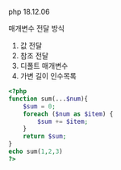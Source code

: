 php 18.12.06

매개변수 전달 방식
1. 값 전달
2. 참조 전달
3. 디폴트 매개변수
4. 가변 길이 인수목록
```php
<?php
function sum(...$num){
    $sum = 0;
    foreach ($num as $item) {
        $sum += $item;
    }
    return $sum;
}
echo sum(1,2,3)
?>
```